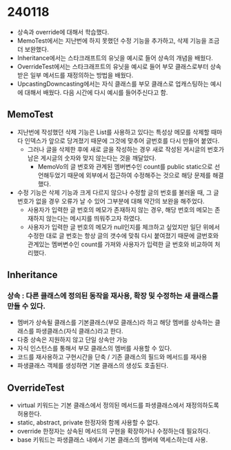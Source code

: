 # 240118
* 상속과 override에 대해서 학습했다.
* MemoTest에서는 지난번에 하지 못했던 수정 기능을 추가하고, 삭제 기능을 조금 더 보완했다.
* Inheritance에서는 스타크래프트의 유닛을 예시로 들어 상속의 개념을 배웠다.
* OverrideTest에서는 스타크래프트의 유닛을 예시로 들어 부모 클래스로부터 상속받은 일부 메서드를 재정의하는 방법을 배웠다.
* UpcastingDowncasting에서는 자식 클래스를 부모 클래스로 업캐스팅하는 예시에 대해서 배웠다. 다음 시간에 다시 예시를 들어주신다고 함.

## MemoTest
* 지난번에 작성했던 삭제 기능은 List를 사용하고 있다는 특성상 메모를 삭제할 때마다 인덱스가 앞으로 당겨졌기 때문에 그것에 맞추어 글번호를 다시 만들어 붙였다.
  * 그러나 글을 삭제한 후에 새로 글을 작성하는 경우 새로 작성된 게시글의 번호가 남은 게시글의 숫자와 맞지 않는다는 것을 깨달았다.
    * MemoVo의 글 번호와 관계된 멤버변수인 count를 public static으로 선언해두었기 때문에 외부에서 접근하여 수정해주는 것으로 해당 문제를 해결했다.
* 수정 기능은 삭제 기능과 크게 다르지 않으나 수정할 글의 번호를 불러올 때, 그 글번호가 없을 경우 오류가 날 수 있어 그부분에 대해 약간의 보완을 해주었다.
  * 사용자가 입력한 글 번호의 메모가 존재하지 않는 경우, 해당 번호의 메모는 존재하지 않는다는 메시지를 띄워주고자 하였다. 
  * 사용자가 입력한 글 번호의 메모가 null인지를 체크하고 싶었지만 일단 위에서 수정한 대로 글 번호는 항상 글의 갯수에 맞춰 다시 붙여졌기 때문에 글번호와 관계있는 멤버변수인 count를 가져와 사용자가 입력한 글 번호와 비교하여 처리했다.

## Inheritance
### 상속 : 다른 클래스에 정의된 동작을 재사용, 확장 및 수정하는 새 클래스를 만들 수 있다.
* 멤버가 상속될 클래스를 기본클래스(부모 클래스)라 하고 해당 멤버를 상속하는 클래스를 파생클래스(자식 클래스)라고 한다.
* 다중 상속은 지원하지 않고 단일 상속만 가능
* 자식 인스턴스를 통해서 부모 클래스의 멤버를 사용할 수 있다.
* 코드를 재사용하고 구현시간을 단축 / 기존 클래스의 필드와 메서드를 재사용
* 파생클래스 객체를 생성하면 기본 클래스의 생성도 호출된다.

## OverrideTest
*  virtual 키워드는 기본 클래스에서 정의된 메서드를 파생클래스에서 재정의하도록 허용한다.
*  static, abstract, private 한정자와 함께 사용할 수 없다.
*  override 한정자는 상속된 메서드의 구현을 확장하거나 수정하는데 필요하다.
*  base 키워드는 파생클래스 내에서 기본 클래스의 멤버에 액세스하는데 사용.
